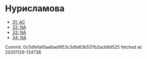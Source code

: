 # Нурисламова
- [31: AC](31.md)
- [32: NA](32.md)
- [33: NA](33.md)
- [34: NA](34.md)

Commit: 0c5dfefaf0aa6aef853c3dfa63b537b2acb8d525
 fetched at: 20201129-124738
